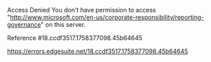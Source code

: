Access Denied
You don't have permission to access "http://www.microsoft.com/en-us/corporate-responsibility/reporting-governance" on this server.

Reference #18.ccdf3517.1758377098.45b64645

https://errors.edgesuite.net/18.ccdf3517.1758377098.45b64645